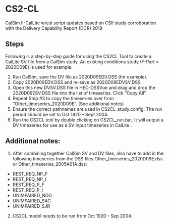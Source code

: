 # CS2-CL
CalSim II-CalLite wresl script updates based on CSII study corroboration with the Delivery Capability Report (DCR) 2019

## Steps
Following is a step-by-step guide for using the CS2CL Tool to create a CalLite SV file from a CalSim study. An existing conditions study (F-Part = 2020D09E) is used for example. 
1)	Run CalSim, save the DV file as 2020D09EDV.DSS (for example).
2)	Copy 2020D09EDV.DSS and re-save as 2020D09EDVSV.DSS
3)	Open this new DVSV.DSS file in HEC-DSSVue and drag and drop the 2020D09ESV.DSS file into the list of timeseries. Click “Copy All”.
4)	Repeat Step #3 to copy the timeseries over from “Other_timeseries_2020D09E”. (See additional notes)
5)	Ensure the correct pathnames are used in CS2CL_study.config. The run period should be set to Oct 1920 – Sept 2004. 
6)	Run the CS2CL tool by double clicking on CS2CL_run.bat.  It will output a DV timeseries for use as a SV input timeseries in CalLite..   


## Additional notes:

1. After combining together CalSim SV and DV files, also have to add in the following timeseries from the DSS files Other_timeseries_2020D09E.dss or Other_timeseries_2005A01A.dss:
* REST_REQ_NP_F
* REST_REQ_NP_I
* REST_REQ_P_F
* REST_REQ_P_I
* UNIMPAIRED_NDO
* UNIMPAIRED_SAC
* UNIMPAIRED_SJR

2. CS2CL model needs to be run from Oct 1920 - Sep 2004.

